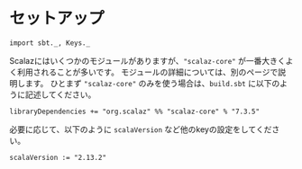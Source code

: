 # セットアップ

```tut:invisible
import sbt._, Keys._
```

Scalazにはいくつかのモジュールがありますが、`"scalaz-core"` が一番大きくよく利用されることが多いです。
モジュールの詳細については、別のページで説明します。
ひとまず `"scalaz-core"` のみを使う場合は、`build.sbt` に以下のように記述してください。

```tut:silent
libraryDependencies += "org.scalaz" %% "scalaz-core" % "7.3.5"
```

必要に応じて、以下のように `scalaVersion` など他のkeyの設定をしてください。

```tut:silent
scalaVersion := "2.13.2"
```

